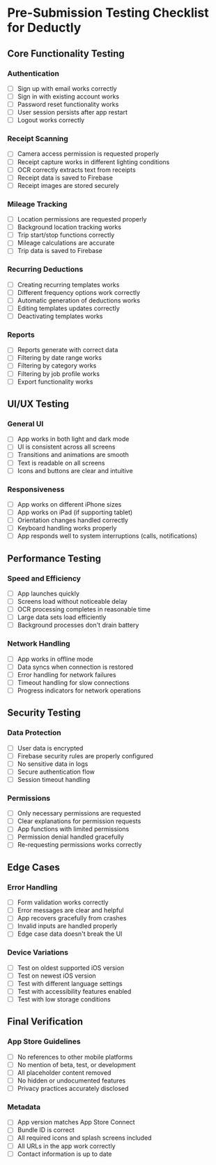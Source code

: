 # Pre-Submission Testing Checklist for Deductly

## Core Functionality Testing

### Authentication
- [ ] Sign up with email works correctly
- [ ] Sign in with existing account works
- [ ] Password reset functionality works
- [ ] User session persists after app restart
- [ ] Logout works correctly

### Receipt Scanning
- [ ] Camera access permission is requested properly
- [ ] Receipt capture works in different lighting conditions
- [ ] OCR correctly extracts text from receipts
- [ ] Receipt data is saved to Firebase
- [ ] Receipt images are stored securely

### Mileage Tracking
- [ ] Location permissions are requested properly
- [ ] Background location tracking works
- [ ] Trip start/stop functions correctly
- [ ] Mileage calculations are accurate
- [ ] Trip data is saved to Firebase

### Recurring Deductions
- [ ] Creating recurring templates works
- [ ] Different frequency options work correctly
- [ ] Automatic generation of deductions works
- [ ] Editing templates updates correctly
- [ ] Deactivating templates works

### Reports
- [ ] Reports generate with correct data
- [ ] Filtering by date range works
- [ ] Filtering by category works
- [ ] Filtering by job profile works
- [ ] Export functionality works

## UI/UX Testing

### General UI
- [ ] App works in both light and dark mode
- [ ] UI is consistent across all screens
- [ ] Transitions and animations are smooth
- [ ] Text is readable on all screens
- [ ] Icons and buttons are clear and intuitive

### Responsiveness
- [ ] App works on different iPhone sizes
- [ ] App works on iPad (if supporting tablet)
- [ ] Orientation changes handled correctly
- [ ] Keyboard handling works properly
- [ ] App responds well to system interruptions (calls, notifications)

## Performance Testing

### Speed and Efficiency
- [ ] App launches quickly
- [ ] Screens load without noticeable delay
- [ ] OCR processing completes in reasonable time
- [ ] Large data sets load efficiently
- [ ] Background processes don't drain battery

### Network Handling
- [ ] App works in offline mode
- [ ] Data syncs when connection is restored
- [ ] Error handling for network failures
- [ ] Timeout handling for slow connections
- [ ] Progress indicators for network operations

## Security Testing

### Data Protection
- [ ] User data is encrypted
- [ ] Firebase security rules are properly configured
- [ ] No sensitive data in logs
- [ ] Secure authentication flow
- [ ] Session timeout handling

### Permissions
- [ ] Only necessary permissions are requested
- [ ] Clear explanations for permission requests
- [ ] App functions with limited permissions
- [ ] Permission denial handled gracefully
- [ ] Re-requesting permissions works correctly

## Edge Cases

### Error Handling
- [ ] Form validation works correctly
- [ ] Error messages are clear and helpful
- [ ] App recovers gracefully from crashes
- [ ] Invalid inputs are handled properly
- [ ] Edge case data doesn't break the UI

### Device Variations
- [ ] Test on oldest supported iOS version
- [ ] Test on newest iOS version
- [ ] Test with different language settings
- [ ] Test with accessibility features enabled
- [ ] Test with low storage conditions

## Final Verification

### App Store Guidelines
- [ ] No references to other mobile platforms
- [ ] No mention of beta, test, or development
- [ ] All placeholder content removed
- [ ] No hidden or undocumented features
- [ ] Privacy practices accurately disclosed

### Metadata
- [ ] App version matches App Store Connect
- [ ] Bundle ID is correct
- [ ] All required icons and splash screens included
- [ ] All URLs in the app work correctly
- [ ] Contact information is up to date
